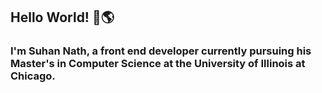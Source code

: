 ## Hello World! 👋🌎
### I'm Suhan Nath, a front end developer currently pursuing his Master's in Computer Science at the University of Illinois at Chicago.

<!--
**suhan0694/suhan0694** is a ✨ _special_ ✨ repository because its `README.md` (this file) appears on your GitHub profile.


![Suhan's github stats]https://github-readme-stats.vercel.app/api?username=suhan0694&count_private=true)
